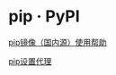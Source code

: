 # pip · PyPI


[pip镜像（国内源）使用帮助](https://mirrors.tuna.tsinghua.edu.cn/help/pypi/)

[pip设置代理](https://zhuanlan.zhihu.com/p/371953325)










